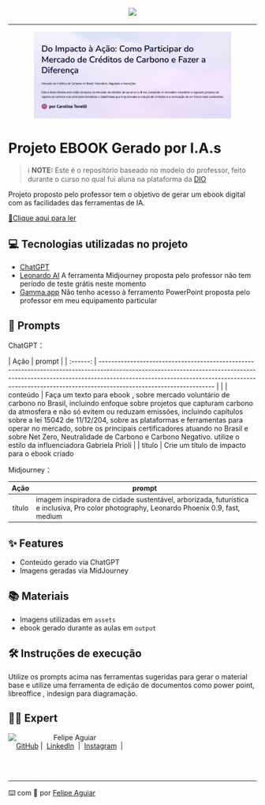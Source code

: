 <p align="center">
    <img width="100" src="https://github.com/carolmtonelli/prompts-recipe-to-create-a-ebook/blob/main/Cidade%20Sustent%C3%A1vel2.JPG">
</p>


-------


<p align="center">
<img 
    src="https://github.com/carolmtonelli/prompts-recipe-to-create-a-ebook/blob/main/capa%20e-book2.png"
    width="400"  
/>
</p>

# Projeto EBOOK Gerado por I.A.s


 > ℹ️ **NOTE:** Este é o repositório baseado no modelo do professor, feito durante o curso no qual fui aluna na plataforma da [DIO](https://dio.me)

Projeto proposto pelo professor tem o objetivo de gerar um ebook digital com as facilidades das ferramentas de IA. 

<a href="https://github.com/carolmtonelli/prompts-recipe-to-create-a-ebook/blob/main/Do-Impacto-a-Acao-Como-Participar-do-Mercado-de-Creditos-de-Carbono-e-Fazer-a-Diferenca.pdf" title="View PDF now"> 📕Clique aqui para ler</a>

## 💻 Tecnologias utilizadas no projeto

- [ChatGPT](https://chat.openai.com/) 
- [Leonardo AI](https://leonardo.ai/) A ferramenta Midjourney proposta pelo professor não tem período de teste grátis neste momento
- [Gamma.app](https://gamma.app/) Não tenho acesso à ferramento PowerPoint proposta pelo professor em meu equipamento particular

## 🧠 Prompts


ChatGPT：

|   Ação   | prompt                                                                                                                                                                                                                                                                         |
| :------: | ------------------------------------------------------------------------------------------------------------------------------------------------------------------------------------------------------------------------------------------------------------------------------ |                                                      |
| conteúdo | Faça um texto para ebook , sobre mercado voluntário de carbono no Brasil, incluindo enfoque sobre projetos que capturam carbono da atmosfera e não só evitem ou reduzam emissões, incluindo capítulos sobre a lei 15042 de 11/12/204, sobre as plataformas e ferramentas para operar no mercado, sobre os principais certificadores atuando no Brasil e sobre Net Zero, Neutralidade de Carbono e Carbono Negativo. utilize o estilo da influenciadora Gabriela Prioli |
|  título  | Crie um título de impacto para o ebook criado

Midjourney：

|  Ação  | prompt                                                                                 |
| :----: | -------------------------------------------------------------------------------------- |
| título | imagem inspiradora de cidade sustentável, arborizada, futurística e inclusiva, Pro color photography, Leonardo Phoenix 0.9, fast, medium |

## ✨ Features

- Conteúdo gerado via ChatGPT
- Imagens geradas via MidJourney

## 📚 Materiais

- Imagens utilizadas em `assets`
- ebook gerado durante as aulas em `output`

## 🛠️ Instruções de execução

Utilize os prompts acima nas ferramentas sugeridas para gerar o material base e utilize uma ferramenta de edição de documentos como power point, libreoffice , indesign para diagramação.

## 👨‍💻 Expert

<p>
    <img 
      align=left 
      margin=10 
      width=80 
      src="https://avatars.githubusercontent.com/u/37452836?v=4"
    />
    <p>&nbsp&nbsp&nbspFelipe Aguiar<br>
    &nbsp&nbsp&nbsp
    <a href="https://github.com/felipeAguiarCode">
    GitHub</a>&nbsp;|&nbsp;
    <a href="www.linkedin.com/in/
felipe-exe">LinkedIn</a>
&nbsp;|&nbsp;
    <a href="https://www.instagram.com/felipeaguiar.exe/">
    Instagram</a>
&nbsp;|&nbsp;</p>
</p>
<br/><br/>
<p>

---

⌨️ com 💜 por [Felipe Aguiar](https://github.com/felipeAguiarCode)
